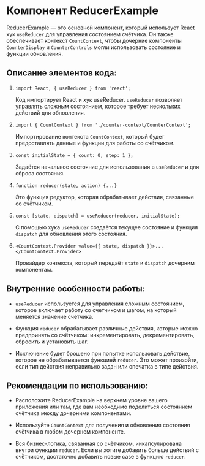 # Компонент ReducerExample

ReducerExample — это основной компонент, который использует React хук `useReducer` для управления состоянием счётчика. Он также обеспечивает контекст `CountContext`, чтобы дочерние компоненты `CounterDisplay` и `CounterControls` могли использовать состояние и функции обновления.

## Описание элементов кода:

1. `import React, { useReducer } from 'react';`

   Код импортирует React и хук useReducer. `useReducer` позволяет управлять сложным состоянием, которое требует нескольких действий для обновления.

2. `import { CountContext } from './counter-context/CounterContext';`

   Импортирование контекста `CountContext`, который будет предоставлять данные и функции для работы со счётчиком.

3. `const initialState = { count: 0, step: 1 };`

   Задаётся начальное состояние для использования в `useReducer` и для сброса состояния.

4. `function reducer(state, action) {...}`

   Это функция редуктор, которая обрабатывает действия, связанные со счётчиком.

5. `const [state, dispatch] = useReducer(reducer, initialState);`

   С помощью хука `useReducer` создаётся текущее состояние и функция `dispatch` для обновления этого состояния.

6. `<CountContext.Provider value={{ state, dispatch }}>...</CountContext.Provider>`

   Провайдер контекста, который передаёт `state` и `dispatch` дочерним компонентам.

## Внутренние особенности работы:

- `useReducer` используется для управления сложным состоянием, которое включает работу со счетчиком и шагом, на который меняется значение счетчика.

- Функция `reducer` обрабатывает различные действия, которые можно предпринять со счётчиком: инкрементировать, декрементировать, сбросить и установить шаг.

- Исключение будет брошено при попытке использовать действие, которое не обрабатывается функцией `reducer`. Это может произойти, если тип действия неправильно задан или опечатка в типе действия.

## Рекомендации по использованию:

- Расположите ReducerExample на верхнем уровне вашего приложения или там, где вам необходимо поделиться состоянием счётчика между дочерними компонентами.

- Используйте `CountContext` для получения и обновления состояния счёtчика в любом дочернем компоненте.

- Вся бизнес-логика, связанная со счётчиком, инкапсулирована внутри функции `reducer`. Если вы хотите добавить больше действий с счётчиком, достаточно добавить новые case в функцию `reducer`.